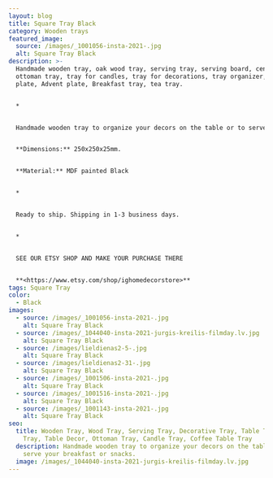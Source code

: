```yaml
---
layout: blog
title: Square Tray Black
category: Wooden trays
featured_image:
  source: /images/_1001056-insta-2021-.jpg
  alt: Square Tray Black
description: >-
  Handmade wooden tray, oak wood tray, serving tray, serving board, centerpiece,
  ottoman tray, tray for candles, tray for decorations, tray organizer, Candle
  plate, Advent plate, Breakfast tray, tea tray.


  *


  Handmade wooden tray to organize your decors on the table or to serve your breakfast or snacks.


  **Dimensions:** 250x250x25mm.


  **Material:** MDF painted Black


  *


  Ready to ship. Shipping in 1-3 business days.


  *


  SEE OUR ETSY SHOP AND MAKE YOUR PURCHASE THERE


  **<https://www.etsy.com/shop/ighomedecorstore>**
tags: Square Tray
color:
  - Black
images:
  - source: /images/_1001056-insta-2021-.jpg
    alt: Square Tray Black
  - source: /images/_1044040-insta-2021-jurgis-kreilis-filmday.lv.jpg
    alt: Square Tray Black
  - source: /images/lieldienas2-5-.jpg
    alt: Square Tray Black
  - source: /images/lieldienas2-31-.jpg
    alt: Square Tray Black
  - source: /images/_1001506-insta-2021-.jpg
    alt: Square Tray Black
  - source: /images/_1001516-insta-2021-.jpg
    alt: Square Tray Black
  - source: /images/_1001143-insta-2021-.jpg
    alt: Square Tray Black
seo:
  title: Wooden Tray, Wood Tray, Serving Tray, Decorative Tray, Table Tray, Tea
    Tray, Table Decor, Ottoman Tray, Candle Tray, Coffee Table Tray
  description: Handmade wooden tray to organize your decors on the table or to
    serve your breakfast or snacks.
  image: /images/_1044040-insta-2021-jurgis-kreilis-filmday.lv.jpg
---
```

